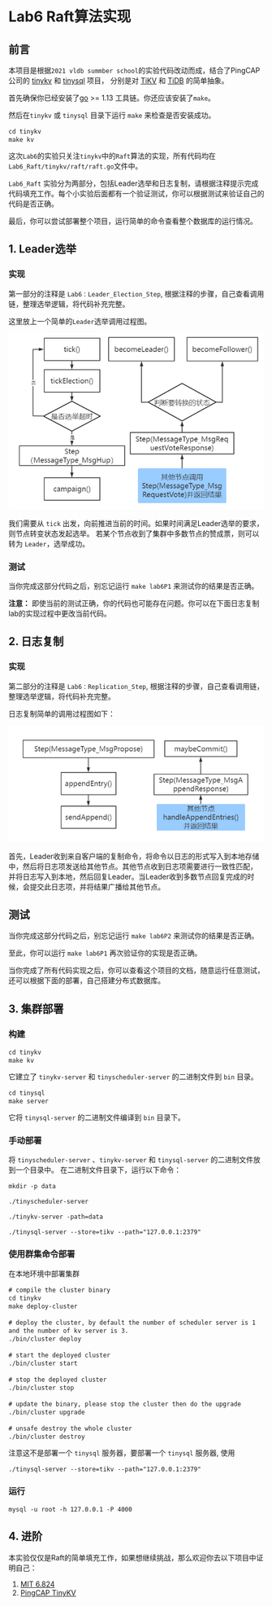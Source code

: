 # Lab6 Raft算法实现

## 前言

本项目是根据`2021 vldb summber school`的实验代码改动而成，结合了PingCAP公司的 [tinykv](https://) 和 [tinysql](https://) 项目，
分别是对 [TiKV]() 和 [TiDB]() 的简单抽象。

首先确保你已经安装了[go](https://golang.org/doc/install) >= 1.13 工具链。你还应该安装了`make`。

然后在`tinykv` 或 `tinysql` 目录下运行 `make` 来检查是否安装成功。

```
cd tinykv
make kv
```

这次`Lab6`的实验只关注`tinykv`中的`Raft`算法的实现，所有代码均在`Lab6_Raft/tinykv/raft/raft.go`文件中。

`Lab6_Raft` 实验分为两部分，包括Leader选举和日志复制，请根据注释提示完成代码填充工作。每个小实验后面都有一个验证测试，你可以根据测试来验证自己的代码是否正确。

最后，你可以尝试部署整个项目，运行简单的命令查看整个数据库的运行情况。

## 1. Leader选举

### 实现
第一部分的注释是 `Lab6：Leader_Election_Step`, 根据注释的步骤，自己查看调用链，整理选举逻辑，将代码补充完整。

这里放上一个简单的`Leader`选举调用过程图。

![img.png](docs/image/leader_election.png)

我们需要从 `tick` 出发，向前推进当前的时间。如果时间满足Leader选举的要求，则节点转变状态发起选举。
若某个节点收到了集群中多数节点的赞成票，则可以转为 `Leader`，选举成功。

### 测试
当你完成这部分代码之后，别忘记运行 `make lab6P1` 来测试你的结果是否正确。

**注意：** 即使当前的测试正确，你的代码也可能存在问题。你可以在下面日志复制lab的实现过程中更改当前代码。


## 2. 日志复制

### 实现

第二部分的注释是 `Lab6：Replication_Step`, 根据注释的步骤，自己查看调用链，整理选举逻辑，将代码补充完整。

日志复制简单的调用过程图如下：

![img.png](docs/image/Replication.png)

首先，Leader收到来自客户端的复制命令，将命令以日志的形式写入到本地存储中，然后将日志项发送给其他节点。其他节点收到日志项需要进行一致性匹配，
并将日志写入到本地，然后回复Leader。当Leader收到多数节点回复完成的时候，会提交此日志项，并将结果广播给其他节点。

## 测试

当你完成这部分代码之后，别忘记运行 `make lab6P2` 来测试你的结果是否正确。 

至此，你可以运行 `make lab6P1` 再次验证你的实现是否正确。

当你完成了所有代码实现之后，你可以查看这个项目的文档，随意运行任意测试，还可以根据下面的部署，自己搭建分布式数据库。

## 3. 集群部署

### 构建

```
cd tinykv
make kv
```

它建立了 `tinykv-server` 和 `tinyscheduler-server` 的二进制文件到 `bin` 目录。

```
cd tinysql
make server
```
它将 `tinysql-server` 的二进制文件编译到 `bin` 目录下。


### 手动部署

将 `tinyscheduler-server` 、`tinykv-server` 和 `tinysql-server` 的二进制文件放到一个目录中。
在二进制文件目录下，运行以下命令：

```
mkdir -p data
```

```
./tinyscheduler-server
```

```
./tinykv-server -path=data
```

```
./tinysql-server --store=tikv --path="127.0.0.1:2379"
```

### 使用群集命令部署

在本地环境中部署集群

```
# compile the cluster binary
cd tinykv
make deploy-cluster

# deploy the cluster, by default the number of scheduler server is 1 and the number of kv server is 3.
./bin/cluster deploy

# start the deployed cluster
./bin/cluster start

# stop the deployed cluster
./bin/cluster stop

# update the binary, please stop the cluster then do the upgrade
./bin/cluster upgrade

# unsafe destroy the whole cluster
./bin/cluster destroy

```

注意这不是部署一个 `tinysql` 服务器，要部署一个 `tinysql` 服务器, 使用
```
./tinysql-server --store=tikv --path="127.0.0.1:2379"
```

### 运行

```
mysql -u root -h 127.0.0.1 -P 4000
```


## 4. 进阶

本实验仅仅是Raft的简单填充工作，如果想继续挑战，那么欢迎你去以下项目中证明自己：

1. [MIT 6.824](https://pdos.csail.mit.edu/6.824/schedule.html)
2. [PingCAP TinyKV](https://github.com/tidb-incubator/tinykv)